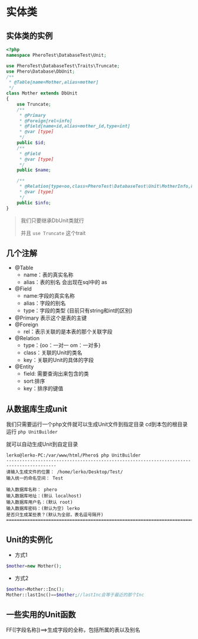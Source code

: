 # 实体类


## 实体类的实例

```php
<?php
namespace PheroTest\DatabaseTest\Unit;

use PheroTest\DatabaseTest\Traits\Truncate;
use Phero\Database\DbUnit;
/**
 * @Table[name=Mother,alias=mother]
 */
class Mother extends DbUnit
{
	use Truncate;
	/**
	 * @Primary
	 * @Foreign[rel=info]
	 * @Field[name=id,alias=mother_id,type=int]
	 * @var [type]
	 */
	public $id;
	/**
	 * @Field
	 * @var [type]
	 */
	public $name;

	/**
	 * @Relation[type=oo,class=PheroTest\DatabaseTest\Unit\MotherInfo,key=mid]
	 * @var [type]
	 */
	public $info;
}
```

> 我们只要继承DbUnit类就行
>
> 并且 `use Truncate` 这个trait

## 几个注解

- @Table
    - name：表的真实名称
    - alias：表的别名 会出现在sql中的 as
- @Field
    - name:字段的真实名称
    - alias：字段的别名
    - type：字段的类型 {目前只有string和int的区别}
- @Primary 表示这个是表的主键
- @Foreign
    - rel：表示关联的是本表的那个关联字段
- @Relation
    - type：{oo：一对一  om：一对多}
    - class：关联的Unit的类名
    - key：关联的Unit的具体的字段
- @Entity
    - field: 需要查询出来包含的类
    - sort:排序
    - key：排序的键值

## 从数据库生成unit

我们只需要运行一个php文件就可以生成Unit文件到指定目录
cd到本包的根目录
运行 `php UnitBuilder`

就可以自动生成Unit到自定目录

```shell
lerko@lerko-PC:/var/www/html/Phero$ php UnitBuilder
-----------------------------------------------------------------------------------------
请输入生成文件的位置： /home/lerko/Desktop/Test/
输入统一的命名空间： Test

输入数据库名称： phero
输入数据库地址：(默认 localhost)
输入数据库用户名：(默认 root)
输入数据库密码：(默认为空) lerko
是否只生成某些表？(默认为全部，表名逗号隔开)
================================================================================> 100%
```


## Unit的实例化

- 方式1

```php
$mother=new Mother();
```

- 方式2

```php
$mother=Mother::Inc();
Mother::lastInc()==$mother;//lastInc会等于最近的那个Inc
```


## 一些实用的Unit函数

FF([字段名称])==>生成字段的全称，包括所属的表以及别名